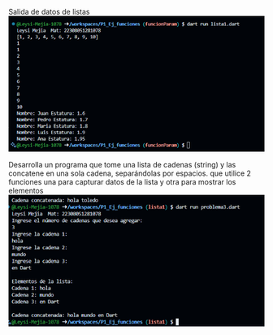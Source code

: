 Salida de datos de listas 
![alt text](image-3.png)

Desarrolla un programa que tome una lista de cadenas (string) y las concatene en una sola cadena, separándolas por espacios. que utilice 2 funciones una para capturar datos de la lista y otra para mostrar los elementos
![alt text](image-4.png)